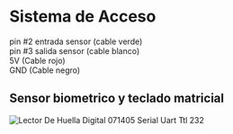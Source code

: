 # Sistema de Acceso 

pin #2 entrada sensor (cable verde)  
pin #3 salida sensor  (cable blanco)  
5V (Cable rojo)  
GND (Cable negro)  

## Sensor biometrico y teclado matricial
![Lector De Huella Digital 071405 Serial Uart Ttl 232](https://raw.githubusercontent.com/ingelectronicadj/SistemAccessHuellaDactilar/master/esquemaSensor.png "Lector De Huella Digital 071405 Serial Uart Ttl 232")
